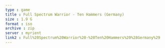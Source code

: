 ```yaml
---
type : game
title : Full Spectrum Warrior - Ten Hammers (Germany)
size : 1.9 G
format : iso
archive : zip
server : myrient
link2 : Full%20Spectrum%20Warrior%20-%20Ten%20Hammers%20%28Germany%29
---
```

